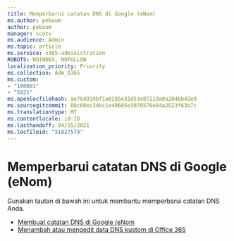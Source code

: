 ```yaml
---
title: Memperbarui catatan DNS di Google (eNom)
ms.author: pebaum
author: pebaum
manager: scotv
ms.audience: Admin
ms.topic: article
ms.service: o365-administration
ROBOTS: NOINDEX, NOFOLLOW
localization_priority: Priority
ms.collection: Adm_O365
ms.custom:
- "100001"
- "5821"
ms.openlocfilehash: ae76d919bf1a0285e31d53e87219a0a204bb42e9
ms.sourcegitcommit: 8bc60ec34bc1e40685e3976576e04a2623f63a7c
ms.translationtype: MT
ms.contentlocale: id-ID
ms.lasthandoff: 04/15/2021
ms.locfileid: "51827579"
---
```

# <a name="update-dns-records-at-google-enom"></a>Memperbarui catatan DNS di Google (eNom)

Gunakan tautan di bawah ini untuk membantu memperbarui catatan DNS Anda.

- [Membuat catatan DNS di Google (eNom](https://docs.microsoft.com/microsoft-365/admin/dns/create-dns-records-for-domain-managed-by-google-enom?view=o365-worldwide)
- [Menambah atau mengedit data DNS kustom di Office 365](https://docs.microsoft.com/microsoft-365/admin/setup/add-domain#add-or-edit-custom-dns-records)
